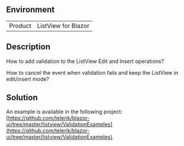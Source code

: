
## Environment

<table>
<tbody>
<tr>
<td>Product</td>
<td>ListView for Blazor</td>
</tr>
</tbody>
</table>

## Description

How to add validation to the ListView Edit and Insert operations?

How to cancel the event when validation fails and keep the ListView in edit/insert mode?

## Solution

An example is available in the following project: [https://github.com/telerik/blazor-ui/tree/master/listview/ValidationExamples](https://github.com/telerik/blazor-ui/tree/master/listview/ValidationExamples).